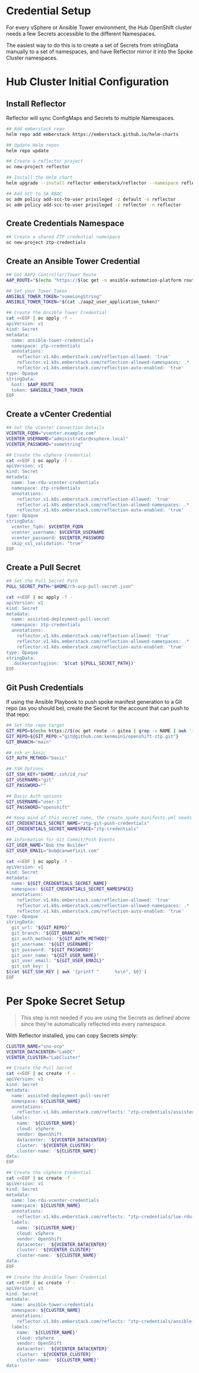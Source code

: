 # Credential Setup

For every vSphere or Ansible Tower environment, the Hub OpenShift cluster needs a few Secrets accessible to the different Namespaces.

The easiest way to do this is to create a set of Secrets from stringData manually to a set of namespaces, and have Reflector mirror it into the Spoke Cluster namespaces.

# Hub Cluster Initial Configuration

## Install Reflector

Reflector will sync ConfigMaps and Secrets to multiple Namespaces.

```bash
## Add emberstack repo 
helm repo add emberstack https://emberstack.github.io/helm-charts

## Update Helm repos
helm repo update

## Create a reflector project
oc new-project reflector

## Install the Helm chart
helm upgrade --install reflector emberstack/reflector --namespace reflector

## Add SCC to SA RBAC
oc adm policy add-scc-to-user privileged -z default -n reflector
oc adm policy add-scc-to-user privileged -z reflector -n reflector
```

## Create Credentials Namespace

```bash
## Create a shared ZTP credential namespace
oc new-project ztp-credentials
```

## Create an Ansible Tower Credential

```bash
## Get AAP2 Controller/Tower Route
AAP_ROUTE="$(echo "https://$(oc get -n ansible-automation-platform route/ac-tower -o jsonpath='{.spec.host}')")"

## Set your Tower Token
ANSIBLE_TOWER_TOKEN="someLongString"
ANSIBLE_TOWER_TOKEN="$(cat ./aap2_user_application_token)"

## Create the Ansible Tower Credential
cat <<EOF | oc apply -f -
apiVersion: v1
kind: Secret
metadata:
  name: ansible-tower-credentials
  namespace: ztp-credentials
  annotations:
    reflector.v1.k8s.emberstack.com/reflection-allowed: 'true'
    reflector.v1.k8s.emberstack.com/reflection-allowed-namespaces: .*
    reflector.v1.k8s.emberstack.com/reflection-auto-enabled: 'true'
type: Opaque
stringData:
  host: $AAP_ROUTE
  token: $ANSIBLE_TOWER_TOKEN
EOF
```

## Create a vCenter Credential

```bash
## Set the vCenter Connection Details
VCENTER_FQDN="vcenter.example.com"
VCENTER_USERNAME="administrator@vsphere.local"
VCENTER_PASSWORD="someString"

## Create the vSphere Credential
cat <<EOF | oc apply -f -
apiVersion: v1
kind: Secret
metadata:
  name: loe-rdu-vcenter-credentials
  namespace: ztp-credentials
  annotations:
    reflector.v1.k8s.emberstack.com/reflection-allowed: 'true'
    reflector.v1.k8s.emberstack.com/reflection-allowed-namespaces: .*
    reflector.v1.k8s.emberstack.com/reflection-auto-enabled: 'true'
type: Opaque
stringData:
  vcenter_fqdn: $VCENTER_FQDN
  vcenter_username: $VCENTER_USERNAME
  vcenter_password: $VCENTER_PASSWORD
  skip_ssl_validation: "true"
EOF
```

## Create a Pull Secret

```bash
## Set the Pull Secret Path
PULL_SECRET_PATH="$HOME/rh-ocp-pull-secret.json"

cat <<EOF | oc apply -f -
apiVersion: v1
kind: Secret
metadata:
  name: assisted-deployment-pull-secret
  namespace: ztp-credentials
  annotations:
    reflector.v1.k8s.emberstack.com/reflection-allowed: 'true'
    reflector.v1.k8s.emberstack.com/reflection-allowed-namespaces: .*
    reflector.v1.k8s.emberstack.com/reflection-auto-enabled: 'true'
type: Opaque
stringData:
  .dockerconfigjson: '$(cat ${PULL_SECRET_PATH})'
EOF
```

## Git Push Credentials

If using the Ansible Playbook to push spoke manifest generation to a Git repo (as you should be), create the Secret for the account that can push to that repo:

```bash
## Set the repo target
GIT_REPO=$(echo https://$(oc get route -n gitea | grep -v NAME | awk '{print $2}')/user-1/openshift-ztp.git)
GIT_REPO=${GIT_REPO:="git@github.com:kenmoini/openshift-ztp.git"}
GIT_BRANCH="main"

## ssh or basic
GIT_AUTH_METHOD="basic"

## SSH Options
GIT_SSH_KEY="$HOME/.ssh/id_rsa"
GIT_USERNAME="git"
GIT_PASSWORD=""

## Basic Auth options
GIT_USERNAME="user-1"
GIT_PASSWORD="openshift"

## Keep mind of this secret name, the create_spoke_manifests.yml needs it
GIT_CREDENTIALS_SECRET_NAME="ztp-git-push-credentials"
GIT_CREDENTIALS_SECRET_NAMESPACE="ztp-credentials"

## Information for Git Commit/Push Events
GIT_USER_NAME="Bob the Builder"
GIT_USER_EMAIL="bob@canwefixit.com"

cat <<EOF | oc apply -f -
apiVersion: v1
kind: Secret
metadata:
  name: ${GIT_CREDENTIALS_SECRET_NAME}
  namespace: ${GIT_CREDENTIALS_SECRET_NAMESPACE}
  annotations:
    reflector.v1.k8s.emberstack.com/reflection-allowed: 'true'
    reflector.v1.k8s.emberstack.com/reflection-allowed-namespaces: .*
    reflector.v1.k8s.emberstack.com/reflection-auto-enabled: 'true'
type: Opaque
stringData:
  git_url: "${GIT_REPO}"
  git_branch: "${GIT_BRANCH}"
  git_auth_method: "${GIT_AUTH_METHOD}"
  git_username: "${GIT_USERNAME}"
  git_password: "${GIT_PASSWORD}"
  git_user_name: "${GIT_USER_NAME}"
  git_user_email: "${GIT_USER_EMAIL}"
  git_ssh_key: |
$(cat $GIT_SSH_KEY | awk '{printf "      %s\n", $0}')
EOF
```

# Per Spoke Secret Setup

> This step is not needed if you are using the Secrets as defined above since they're automatically reflected into every namespace.

With Reflector installed, you can copy Secrets simply:

```bash
CLUSTER_NAME="sno-ocp"
VCENTER_DATACENTER="LabDC"
VCENTER_CLUSTER="LabCluster"

## Create the Pull Secret
cat <<EOF | oc create -f -
apiVersion: v1
kind: Secret
metadata:
  name: assisted-deployment-pull-secret
  namespace: ${CLUSTER_NAME}
  annotations:
    reflector.v1.k8s.emberstack.com/reflects: "ztp-credentials/assisted-deployment-pull-secret"
  labels:
    name: '${CLUSTER_NAME}'
    cloud: vSphere
    vendor: OpenShift
    datacenter: '${VCENTER_DATACENTER}'
    cluster: '${VCENTER_CLUSTER}'
    cluster-name: '${CLUSTER_NAME}'
data:
EOF

## Create the vSphere Credential
cat <<EOF | oc create -f -
apiVersion: v1
kind: Secret
metadata:
  name: loe-rdu-vcenter-credentials
  namespace: ${CLUSTER_NAME}
  annotations:
    reflector.v1.k8s.emberstack.com/reflects: "ztp-credentials/loe-rdu-vcenter-credentials"
  labels:
    name: '${CLUSTER_NAME}'
    cloud: vSphere
    vendor: OpenShift
    datacenter: '${VCENTER_DATACENTER}'
    cluster: '${VCENTER_CLUSTER}'
    cluster-name: '${CLUSTER_NAME}'
data:
EOF

## Create the Ansible Tower Credential
cat <<EOF | oc create -f -
apiVersion: v1
kind: Secret
metadata:
  name: ansible-tower-credentials
  namespace: ${CLUSTER_NAME}
  annotations:
    reflector.v1.k8s.emberstack.com/reflects: "ztp-credentials/ansible-tower-credentials"
  labels:
    name: '${CLUSTER_NAME}'
    cloud: vSphere
    vendor: OpenShift
    datacenter: '${VCENTER_DATACENTER}'
    cluster: '${VCENTER_CLUSTER}'
    cluster-name: '${CLUSTER_NAME}'
data:
```